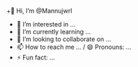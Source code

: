 +👋 Hi, I’m @Mannujwrl
- 👀 I’m interested in ...
- 🌱 I’m currently learning ...
- 💞️ I’m looking to collaborate on ...
- 📫 How to reach me ...
/ 😄 Pronouns: ...
- ⚡ Fun fact: ...

<!---
Mannujwrl/Mannujwrl is a ✨ special ✨ repository because its `README.md` (this file) appears on your GitHub profile.
You can click the Preview link to take a look at your changes.
--->
